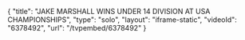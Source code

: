 {
    "title": "JAKE MARSHALL WINS UNDER 14 DIVISION AT USA CHAMPIONSHIPS",
    "type": "solo",
    "layout": "iframe-static",
    "videoId": "6378492",
    "url": "\/tvpembed\/6378492"
}